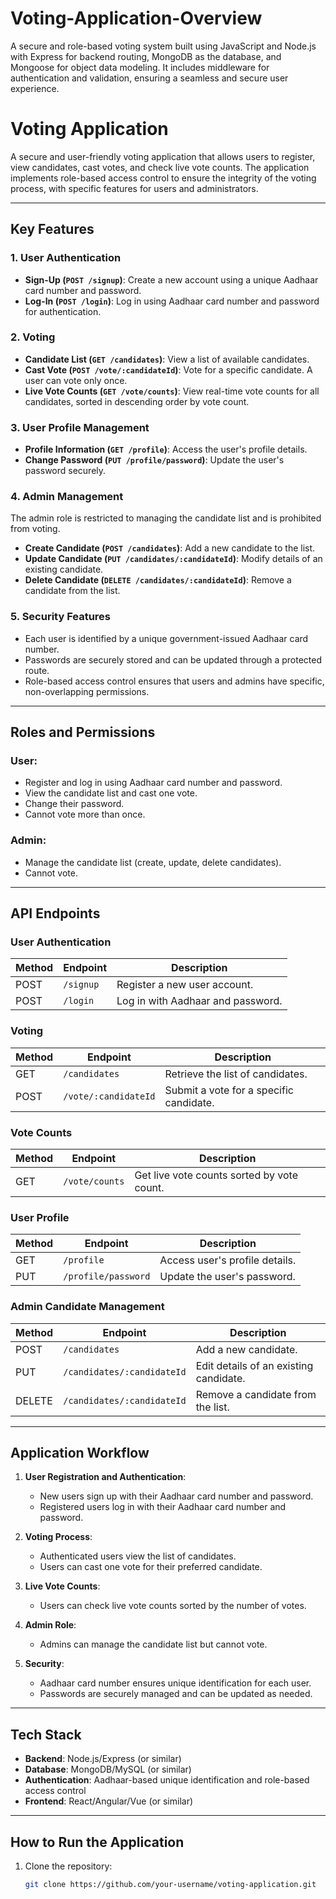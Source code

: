 # Voting-Application-Overview
A secure and role-based voting system built using JavaScript and Node.js with Express for backend routing, MongoDB as the database, and Mongoose for object data modeling. It includes middleware for authentication and validation, ensuring a seamless and secure user experience.


# Voting Application

A secure and user-friendly voting application that allows users to register, view candidates, cast votes, and check live vote counts. The application implements role-based access control to ensure the integrity of the voting process, with specific features for users and administrators.

---

## Key Features

### 1. User Authentication
- **Sign-Up (`POST /signup`)**: Create a new account using a unique Aadhaar card number and password.
- **Log-In (`POST /login`)**: Log in using Aadhaar card number and password for authentication.

### 2. Voting
- **Candidate List (`GET /candidates`)**: View a list of available candidates.
- **Cast Vote (`POST /vote/:candidateId`)**: Vote for a specific candidate. A user can vote only once.
- **Live Vote Counts (`GET /vote/counts`)**: View real-time vote counts for all candidates, sorted in descending order by vote count.

### 3. User Profile Management
- **Profile Information (`GET /profile`)**: Access the user's profile details.
- **Change Password (`PUT /profile/password`)**: Update the user's password securely.

### 4. Admin Management
The admin role is restricted to managing the candidate list and is prohibited from voting.
- **Create Candidate (`POST /candidates`)**: Add a new candidate to the list.
- **Update Candidate (`PUT /candidates/:candidateId`)**: Modify details of an existing candidate.
- **Delete Candidate (`DELETE /candidates/:candidateId`)**: Remove a candidate from the list.

### 5. Security Features
- Each user is identified by a unique government-issued Aadhaar card number.
- Passwords are securely stored and can be updated through a protected route.
- Role-based access control ensures that users and admins have specific, non-overlapping permissions.

---

## Roles and Permissions

### User:
- Register and log in using Aadhaar card number and password.
- View the candidate list and cast one vote.
- Change their password.
- Cannot vote more than once.

### Admin:
- Manage the candidate list (create, update, delete candidates).
- Cannot vote.

---

## API Endpoints

### User Authentication
| Method | Endpoint       | Description                     |
|--------|----------------|---------------------------------|
| POST   | `/signup`      | Register a new user account.   |
| POST   | `/login`       | Log in with Aadhaar and password.|

### Voting
| Method | Endpoint                  | Description                           |
|--------|---------------------------|---------------------------------------|
| GET    | `/candidates`             | Retrieve the list of candidates.     |
| POST   | `/vote/:candidateId`      | Submit a vote for a specific candidate.|

### Vote Counts
| Method | Endpoint                  | Description                                 |
|--------|---------------------------|---------------------------------------------|
| GET    | `/vote/counts`            | Get live vote counts sorted by vote count. |

### User Profile
| Method | Endpoint                  | Description                      |
|--------|---------------------------|----------------------------------|
| GET    | `/profile`                | Access user's profile details.  |
| PUT    | `/profile/password`       | Update the user's password.     |

### Admin Candidate Management
| Method | Endpoint                  | Description                           |
|--------|---------------------------|---------------------------------------|
| POST   | `/candidates`             | Add a new candidate.                 |
| PUT    | `/candidates/:candidateId`| Edit details of an existing candidate.|
| DELETE | `/candidates/:candidateId`| Remove a candidate from the list.    |

---

## Application Workflow

1. **User Registration and Authentication**:
   - New users sign up with their Aadhaar card number and password.
   - Registered users log in with their Aadhaar card number and password.

2. **Voting Process**:
   - Authenticated users view the list of candidates.
   - Users can cast one vote for their preferred candidate.

3. **Live Vote Counts**:
   - Users can check live vote counts sorted by the number of votes.

4. **Admin Role**:
   - Admins can manage the candidate list but cannot vote.

5. **Security**:
   - Aadhaar card number ensures unique identification for each user.
   - Passwords are securely managed and can be updated as needed.

---

## Tech Stack

- **Backend**: Node.js/Express (or similar)
- **Database**: MongoDB/MySQL (or similar)
- **Authentication**: Aadhaar-based unique identification and role-based access control
- **Frontend**: React/Angular/Vue (or similar)

---

## How to Run the Application

1. Clone the repository:
   ```bash
   git clone https://github.com/your-username/voting-application.git
